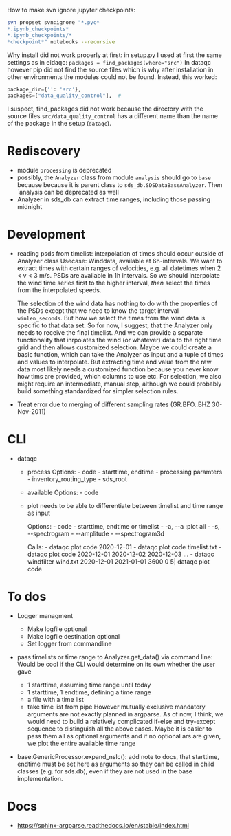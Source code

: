 How to make svn ignore jupyter checkpoints:
```bash
svn propset svn:ignore "*.pyc*
*.ipynb_checkpoints*
*.ipynb_checkpoints/*
*checkpoint*" notebooks --recursive
```

Why install did not work properly at first:
in setup.py I used at first the same settings as in eidaqc:
`packages = find_packages(where="src")`
In dataqc however pip did not find the source files which is
why after installation in other environments the modules could
not be found.
Instead, this worked:

```python
package_dir={'': 'src'}, 
packages=["data_quality_control"],  #
```

I suspect, find_packages did not work because the directory
with the source files `src/data_quality_control` has a different
name than the name of the package in the setup (`dataqc`).


# Rediscovery
- module `processing` is deprecated
- possibly, the `Analyzer` class from module `analysis` should go to `base` because
    because it is parent class to `sds_db.SDSDataBaseAnalyzer`. Then `analysis can be deprecated as well
- Analyzer in sds_db can extract time ranges, including those passing midnight


# Development

- reading psds from timelist: interpolation of times should occur outside of Analyzer class
    Usecase: Winddata, available at 6h-intervals. We want to extract times with certain ranges
    of velocities, e.g. all datetimes when 2 < v < 3 m/s.
    PSDs are available in 1h intervals. So we should interpolate the wind time series first to
    the higher interval, *then* select the times from the interpolated speeds.

    The selection of the wind data has nothing to do with the properties of the PSDs except that
    we need to know the target interval `winlen_seconds`. But how we select the times from the 
    wind data is specific to that data set. So for now, I suggest, that the Analyzer only needs 
    to receive the final timelist. And we can provide a separate functionality that inrpolates the
    wind (or whatever) data to the right time grid and then allows customized selection. Maybe we
    could create a basic function, which can take the Analyzer as input and a tuple of times and 
    values to interpolate. But extracting time and value from the raw data most likely needs a
    customized function because you never know how tims are provided, which columns to use etc.
    For selection, we also might require an intermediate, manual step, although we could probably
    build something standardized for simpler selection rules.

- Treat error due to merging of different sampling rates (GR.BFO..BHZ 30-Nov-2011)


# CLI
- dataqc
    - process
        Options:
            - code
            - starttime, endtime
            - processing paramters
            - inventory_routing_type
            - sds_root
    - available
        Options:
            - code
    - plot 
        needs to be able to differentiate between timelist and time 
        range as input

        Options:
            - code
            - starttime, endtime or timelist
            - -a, --a :plot all
            - -s, --spectrogram
            - --amplitude
            - --spectrogram3d

        Calls:
            - dataqc plot code 2020-12-01
            - dataqc plot code timelist.txt
            - dataqc plot code 2020-12-01 2020-12-02 2020-12-03 ...
            - dataqc windfilter wind.txt 2020-12-01 2021-01-01 3600 0 5| dataqc plot code 

# To dos
- Logger managment
    - Make logfile optional
    - Make logfile destination optional
    - Set logger from commandline

- pass timelists or time range to Analyzer.get_data() via command line: Would be cool if 
the CLI would determine on its own whether the user gave 
    - 1 starttime, assuming time range until today
    - 1 starttime, 1 endtime, defining a time range
    - a file with a time list
    - take time list from pipe
However mutually exclusive mandatory arguments are not exactly planned in argparse.
As of now, I think, we would need to build a relatively complicated if-else and try-except
sequence to distinguish all the above cases.
Maybe it is easier to pass them all as optional arguments and if no optional ars are given,
we plot the entire available time range

- base.GenericProcessor.expand_nslc(): add note to docs, that 
    starttime, endtime must be set here as arguments so they can
    be called in child classes (e.g. for sds.db), even if they are 
    not used in the base implementation.


# Docs
- https://sphinx-argparse.readthedocs.io/en/stable/index.html